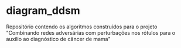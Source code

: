 # diagram_ddsm
Repositório contendo os algoritmos construídos para o projeto "Combinando redes adversárias com perturbações nos rótulos para o auxílio ao diagnóstico de câncer de mama"
